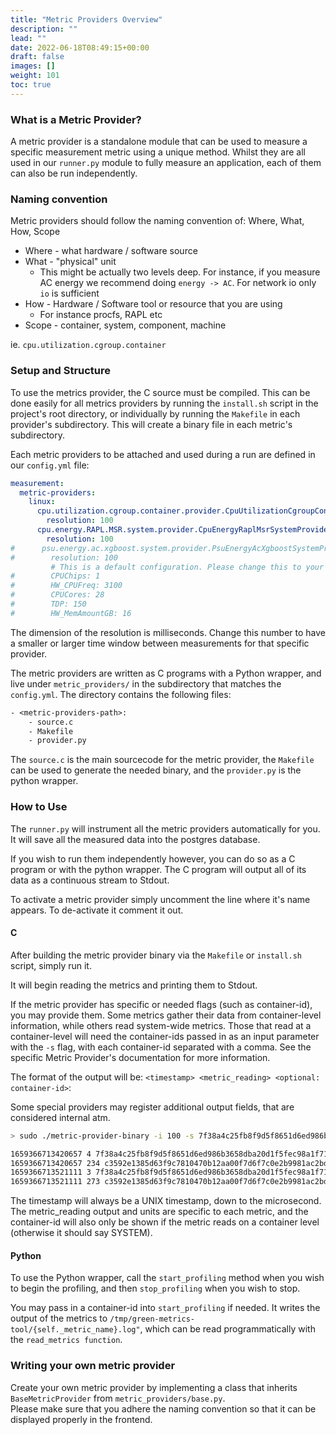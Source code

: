 ```yaml
---
title: "Metric Providers Overview"
description: ""
lead: ""
date: 2022-06-18T08:49:15+00:00
draft: false
images: []
weight: 101
toc: true
---
```



### What is a Metric Provider?

A metric provider is a standalone module that can be used to measure a specific measurement metric using a unique method. Whilst they are all used in our `runner.py` module to fully measure an application, each of them can also be run independently.

### Naming convention

Metric providers should follow the naming convention of: Where, What, How, Scope

- Where - what hardware / software source
- What - "physical" unit
  + This might be actually two levels deep. For instance, if you measure AC energy we recommend doing `energy -> AC`. For network io only `io` is sufficient
- How - Hardware / Software tool or resource that you are using
  + For instance procfs, RAPL etc
- Scope - container, system, component, machine

ie. `cpu.utilization.cgroup.container`

### Setup and Structure

To use the metrics provider, the C source must be compiled. This can be done easily for all metrics providers by running the `install.sh` script in the project's root directory, or individually by running the `Makefile` in each provider's subdirectory. This will create a binary file in each metric's subdirectory.

Each metric providers to be attached and used during a run are defined in our `config.yml` file:

```yml
measurement:
  metric-providers:
    linux:
      cpu.utilization.cgroup.container.provider.CpuUtilizationCgroupContainerProvider:
        resolution: 100
      cpu.energy.RAPL.MSR.system.provider.CpuEnergyRaplMsrSystemProvider:
        resolution: 100
#      psu.energy.ac.xgboost.system.provider.PsuEnergyAcXgboostSystemProvider:
#        resolution: 100
         # This is a default configuration. Please change this to your system!
#        CPUChips: 1
#        HW_CPUFreq: 3100
#        CPUCores: 28
#        TDP: 150
#        HW_MemAmountGB: 16
```

The dimension of the resolution is milliseconds. Change this number to have a smaller or larger time window between measurements for that specific provider.

The metric providers are written as C programs with a Python wrapper, and live under `metric_providers/` in the subdirectory that matches the `config.yml`. The directory contains the following files:

```txt
- <metric-providers-path>:
    - source.c
    - Makefile
    - provider.py
```

The `source.c` is the main sourcecode for the metric provider, the `Makefile` can be used to generate the needed binary, and the `provider.py` is the python wrapper.

### How to Use

The `runner.py` will instrument all the metric providers automatically for you. It will save all the measured data into the postgres database.

If you wish to run them independently however, you can do so as a C program or with the python wrapper. The C program will output all of its data as a continuous stream to Stdout.

To activate a metric provider simply uncomment the line where it's name appears. To de-activate it comment it out.

#### C

After building the metric provider binary via the `Makefile` or `install.sh` script, simply run it.

It will begin reading the metrics and printing them to Stdout.

If the metric provider has specific or needed flags (such as container-id), you may provide them. Some metrics gather their data from container-level information, while others read system-wide metrics. Those that read at a container-level will need the container-ids passed in as an input parameter with the `-s` flag, with each container-id separated with a comma. See the specific Metric Provider's documentation for more information.

The format of the output will be: `<timestamp> <metric_reading> <optional: container-id>`:

Some special providers may register additional output fields, that are considered internal atm.

```bash
> sudo ./metric-provider-binary -i 100 -s 7f38a4c25fb8f9d5f8651d6ed986b3658dba20d1f5fec98a1f71c141c2b48f4b,c3592e1385d63f9c7810470b12aa00f7d6f7c0e2b9981ac2bdb4371126a0660a

1659366713420657 4 7f38a4c25fb8f9d5f8651d6ed986b3658dba20d1f5fec98a1f71c141c2b48f4b
1659366713420657 234 c3592e1385d63f9c7810470b12aa00f7d6f7c0e2b9981ac2bdb4371126a0660a
1659366713521111 3 7f38a4c25fb8f9d5f8651d6ed986b3658dba20d1f5fec98a1f71c141c2b48f4b
1659366713521111 273 c3592e1385d63f9c7810470b12aa00f7d6f7c0e2b9981ac2bdb4371126a0660a

```

The timestamp will always be a UNIX timestamp, down to the microsecond. The metric_reading output and units are specific to each metric, and the container-id will also only be shown if the metric reads on a container level (otherwise it should say SYSTEM).

#### Python

To use the Python wrapper, call the `start_profiling` method when you wish to begin the profiling, and then `stop_profiling` when you wish to stop.

You may pass in a container-id into `start_profiling` if needed. It writes the output of the metrics to `/tmp/green-metrics-tool/{self._metric_name}.log"`, which can be read programmatically with the `read_metrics function`.

### Writing your own metric provider

Create your own metric provider by implementing a class that inherits `BaseMetricProvider` from `metric_providers/base.py`.  
Please make sure that you adhere the naming convention so that it can be displayed properly in the frontend.  
